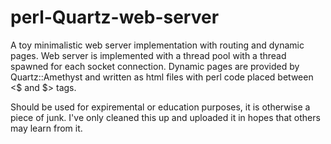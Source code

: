 # perl-Quartz-web-server
A toy minimalistic web server implementation with routing and dynamic pages.
Web server is implemented with a thread pool with a thread spawned for each socket connection.
Dynamic pages are provided by Quartz::Amethyst and written as html files with perl code placed between <$ and $> tags.

Should be used for expiremental or education purposes, it is otherwise a piece of junk.
I've only cleaned this up and uploaded it in hopes that others may learn from it.
